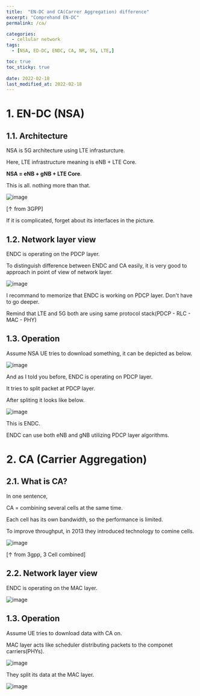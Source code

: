 ```yaml
---
title:  "EN-DC and CA(Carrer Aggregation) difference"
excerpt: "Comprehand EN-DC"
permalink: /ca/

categories:
  - cellular network
tags:
  - [NSA, ED-DC, ENDC, CA, NR, 5G, LTE,]

toc: true
toc_sticky: true
 
date: 2022-02-18
last_modified_at: 2022-02-18
---
```


# 1. EN-DC (NSA)

## 1.1. Architecture

NSA is 5G architecture using LTE infrasturcture.

Here, LTE infrastructure meaning is eNB + LTE Core.

**NSA = eNB + gNB + LTE Core**. 

This is all. nothing more than that.


![image](https://user-images.githubusercontent.com/18244590/219874172-e295a979-5b1c-4fbf-9585-825ae19c9f40.png)

[&uarr; from 3GPP]

If it is complicated, forget about its interfaces in the picture.

## 1.2. Network layer view

ENDC is operating on the PDCP layer.

To distinguish difference between ENDC and CA easily, it is very good to approach in point of view of network layer.

![image](https://user-images.githubusercontent.com/18244590/219877773-84a0da09-1a3e-47a5-80b1-4642f2f3e900.png)

I recommand to memorize that ENDC is working on PDCP layer. Don't have to go deeper.

Remind that LTE and 5G both are using same protocol stack(PDCP - RLC - MAC - PHY)

## 1.3. Operation

Assume NSA UE tries to download something, it can be depicted as below.

![image](https://user-images.githubusercontent.com/18244590/219875421-456fba8c-caf9-4145-ba48-32301c1be8d3.png)

And as I told you before, ENDC is operating on PDCP layer.

It tries to split packet at PDCP layer.

After spliting it looks like below.

![image](https://user-images.githubusercontent.com/18244590/219875823-81384a65-31d7-425b-9896-ad12101a8bc4.png)

This is ENDC.

ENDC can use both eNB and gNB utilizing PDCP layer algorithms.

# 2. CA (Carrier Aggregation)

## 2.1. What is CA?

In one sentence,

CA = combining several cells at the same time.

Each cell has its own bandwidth, so the performance is limited.

To improve throughput, in 2013 they introduced technology to comine cells.

![image](https://user-images.githubusercontent.com/18244590/219876879-8fc458ba-c2bc-49c8-bf8a-09e8e54fdbc5.png)

[&uarr; from 3gpp, 3 Cell combined]

## 2.2. Network layer view

ENDC is operating on the MAC layer.

![image](https://user-images.githubusercontent.com/18244590/219877793-aa66fca2-0694-4fac-a65e-5f299b891c73.png)

## 1.3. Operation

Assume UE tries to download data with CA on.

MAC layer acts like scheduler distributing packets to the componet carriers(PHYs).

![image](https://user-images.githubusercontent.com/18244590/219877087-64e03bc7-a667-45a8-aee4-3db69addf5e5.png)

They split its data at the MAC layer.

![image](https://user-images.githubusercontent.com/18244590/219877139-75839e2c-8e7d-460e-b2a7-ddee0d9ead77.png)
